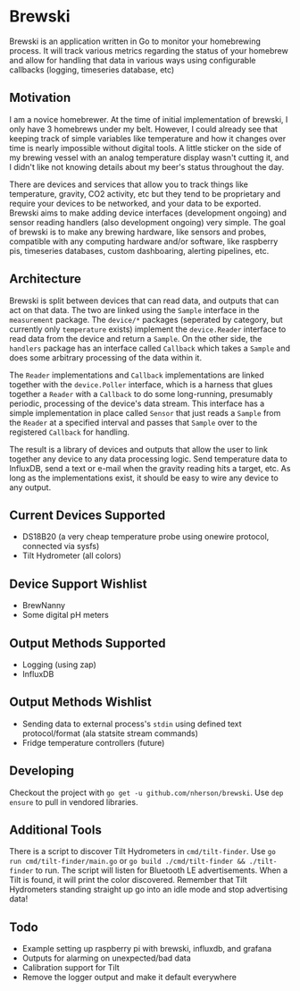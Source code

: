 Brewski
===

Brewski is an application written in Go to monitor your homebrewing process. It will track various metrics regarding the status of your homebrew and allow for handling that data in various ways using configurable callbacks (logging, timeseries database, etc)

Motivation
---

I am a novice homebrewer. At the time of initial implementation of brewski, I only have 3 homebrews under my belt. However, I could already see that keeping track of simple variables like temperature and how it changes over time is nearly impossible without digital tools. A little sticker on the side of my brewing vessel with an analog temperature display wasn't cutting it, and I didn't like not knowing details about my beer's status throughout the day.

There are devices and services that allow you to track things like temperature, gravity, CO2 activity, etc but they tend to be proprietary and require your devices to be networked, and your data to be exported. Brewski aims to make adding device interfaces (development ongoing) and sensor reading handlers (also development ongoing) very simple. The goal of brewski is to make any brewing hardware, like sensors and probes, compatible with any computing hardware and/or software, like raspberry pis, timeseries databases, custom dashboaring, alerting pipelines, etc.

Architecture
---

Brewski is split between devices that can read data, and outputs that can act on that data. The two are linked using the `Sample` interface in the `measurement` package.  The `device/*` packages (seperated by category, but currently only `temperature` exists) implement the `device.Reader` interface to read data from the device and return a `Sample`.  On the other side, the `handlers` package has an interface called `Callback` which takes a `Sample` and does some arbitrary processing of the data within it.

The `Reader` implementations and `Callback` implementations are linked together with the `device.Poller` interface, which is a harness that glues together a `Reader` with a `Callback` to do some long-running, presumably periodic, processing of the device's data stream. This interface has a simple implementation in place called `Sensor` that just reads a `Sample` from the `Reader` at a specified interval and passes that `Sample` over to the registered `Callback` for handling.

The result is a library of devices and outputs that allow the user to link together any device to any data processing logic. Send temperature data to InfluxDB, send a text or e-mail when the gravity reading hits a target, etc. As long as the implementations exist, it should be easy to wire any device to any output.

Current Devices Supported
---
* DS18B20 (a very cheap temperature probe using onewire protocol, connected via sysfs)
* Tilt Hydrometer (all colors)

Device Support Wishlist
---
 * BrewNanny
 * Some digital pH meters

Output Methods Supported
---
* Logging (using zap)
* InfluxDB

Output Methods Wishlist
---
* Sending data to external process's `stdin` using defined text protocol/format (ala statsite stream commands)
* Fridge temperature controllers (future)

Developing
---
Checkout the project with `go get -u github.com/nherson/brewski`. Use `dep ensure` to pull in vendored libraries.

Additional Tools
---
There is a script to discover Tilt Hydrometers in `cmd/tilt-finder`.  Use `go run cmd/tilt-finder/main.go` or `go build ./cmd/tilt-finder && ./tilt-finder` to run. The script will listen for Bluetooth LE advertisements. When a Tilt is found, it will print the color discovered. Remember that Tilt Hydrometers standing straight up go into an idle mode and stop advertising data!

Todo
---
* Example setting up raspberry pi with brewski, influxdb, and grafana
* Outputs for alarming on unexpected/bad data
* Calibration support for Tilt
* Remove the logger output and make it default everywhere
